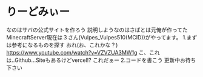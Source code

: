 # りーどみぃー

なのはサバの公式サイトを作ろう
説明しようなのはさばとは元俺が作ってたMinecraftServer現在は３さん(Vulpes_Vulpes510(MCID))がやってます。
1.まずは参考になるものを探す
おれ(お、これかな？)
https://www.youtube.com/watch?v=VZVZUA3MW1g
こ、これは..Github...Siteもあるけどvercel!?
これだぁー
2.コードを書こう
更新中お待ち下さい
